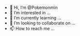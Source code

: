 - 👋 Hi, I’m @Pokemonmin
- 👀 I’m interested in ...
- 🌱 I’m currently learning ...
- 💞️ I’m looking to collaborate on ...
- 📫 How to reach me ...

<!---
Pokemonmin/Pokemonmin is a ✨ special ✨ repository because its `README.md` (this file) appears on your GitHub profile.
You can click the Preview link to take a look at your changes.
--->
